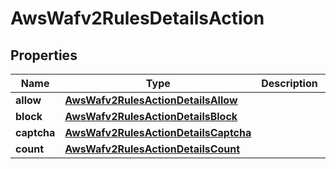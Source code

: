 

# AwsWafv2RulesDetailsAction


## Properties

| Name | Type | Description | Notes |
|------------ | ------------- | ------------- | -------------|
|**allow** | [**AwsWafv2RulesActionDetailsAllow**](AwsWafv2RulesActionDetailsAllow.md) |  |  [optional] |
|**block** | [**AwsWafv2RulesActionDetailsBlock**](AwsWafv2RulesActionDetailsBlock.md) |  |  [optional] |
|**captcha** | [**AwsWafv2RulesActionDetailsCaptcha**](AwsWafv2RulesActionDetailsCaptcha.md) |  |  [optional] |
|**count** | [**AwsWafv2RulesActionDetailsCount**](AwsWafv2RulesActionDetailsCount.md) |  |  [optional] |



